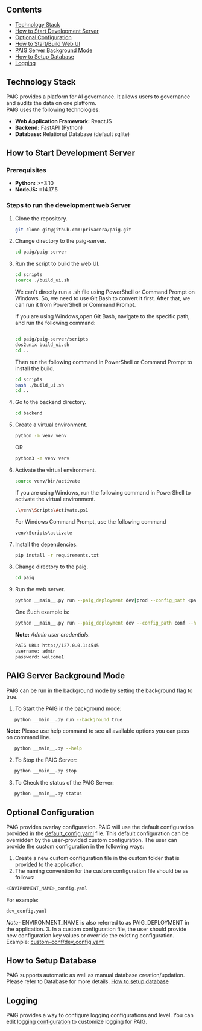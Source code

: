 ## Contents
- [Technology Stack](#technology-stack)
- [How to Start Development Server](#developmentserver)
- [Optional Configuration](#configuration)
- [How to Start/Build Web UI](../../paig-server/frontend/README.md)
- [PAIG Server Background Mode](#backgroundmode)
- [How to Setup Database](#databsesetup)
- [Logging](#logging)

## Technology Stack <a name="technology-stack"></a>
PAIG provides a platform for AI governance. It allows users to governance and audits the data on one platform. 
<br>PAIG uses the following technologies:
* **Web Application Framework:** ReactJS
* **Backend:** FastAPI (Python)
* **Database:** Relational Database (default sqlite)

## How to Start Development Server <a name="developmentserver"></a>
### Prerequisites
* **Python:** >=3.10
* **NodeJS:** =14.17.5

### Steps to run the development web Server
1. Clone the repository.
   ```bash
   git clone git@github.com:privacera/paig.git
   ```

2. Change directory to the paig-server.
   ```bash
   cd paig/paig-server
   ```
  
3. Run the script to build the web UI.
   ```bash
   cd scripts
   source ./build_ui.sh
   ```
   We can't directly run a .sh file using PowerShell or Command Prompt on Windows. So, we need to use Git Bash to convert it first. After that, we can run it from PowerShell or Command Prompt. 

   If you are using Windows,open Git Bash, navigate to the specific path, and run the following command:
   ```bash

   cd paig/paig-server/scripts
   dos2unix build_ui.sh
   cd ..
   ```
   Then run the following command in PowerShell or Command Prompt to install the build.

   ```bash
   cd scripts
   bash ./build_ui.sh
   cd ..
   ```
4. Go to the backend directory.
   ```bash
   cd backend
   ```
  

5. Create a virtual environment.
    ```bash
   python -m venv venv
    ```
   OR
   ```bash
   python3 -m venv venv
    ```


6. Activate the virtual environment.
   ```bash
   source venv/bin/activate
   ```
   If you are using Windows, run the following command in PowerShell to activate the virtual environment.
   
   ```bash
   .\venv\Scripts\Activate.ps1
   ```
   For Windows Command Prompt, use the following command
    ```bash
   venv\Scripts\activate
   ```
7. Install the dependencies.
   ```bash
   pip install -r requirements.txt
   ```
  
8. Change directory to the paig.
   ```bash
   cd paig
   ```
9. Run the web server.
   ```bash
   python __main__.py run --paig_deployment dev|prod --config_path <path to config folder> --host <host_ip> --port <port> --background <true|false>
   ```
   One Such example is:
   ```bash
   python __main__.py run --paig_deployment dev --config_path conf --host "127.0.0.1" --port 4545 --background true
   ```
   **Note:** *Admin user credentials.*
   ```bash
   PAIG URL: http://127.0.0.1:4545
   username: admin
   password: welcome1
   ```

## PAIG Server Background Mode <a name="backgroundmode"></a>
PAIG can be run in the background mode by setting the background flag to true.

1. To Start the PAIG in the background mode:
```bash
   python __main__.py run --background true
```
**Note:** Please use help command to see all available options you can pass on command line.
```bash
   python __main__.py --help
```
2. To Stop the PAIG Server:
```bash
   python __main__.py stop
```
3. To Check the status of the PAIG Server:
```bash
   python __main__.py status
```


  ## Optional Configuration <a name="configuration"></a>
  PAIG provides overlay configuration. PAIG will use the default configuration provided in the [default_config.yaml](conf/default_config.yaml) file.
  This default configuration can be overridden by the user-provided custom configuration.
  The user can provide the custom configuration in the following ways:
 1. Create a new custom configuration file in the custom folder that is provided to the application.
 2. The naming convention for the custom configuration file should be as follows:
   ```bash
   <ENVIRONMENT_NAME>_config.yaml
   ```
   For example:
   ```bash
   dev_config.yaml
   ```
   _Note-_ ENVIRONMENT_NAME is also referred to as PAIG_DEPLOYMENT in the application.
 3. In a custom configuration file, the user should provide new configuration key values or override the existing configuration.
<br>Example: [custom-conf/dev_config.yaml](conf/default_config.yaml)

 ## How to Setup Database <a name="databsesetup"></a>
 PAIG supports automatic as well as manual database creation/updation. Please refer to Database for more details.
 [How to setup database](alembic_db/README.md)

## Logging <a name="logging"></a>
PAIG provides a way to configure logging configurations and level.
You can edit [logging configuration](conf/logging.ini) to customize logging for PAIG.
